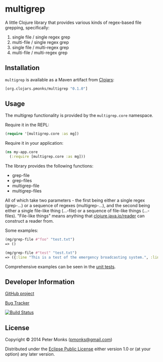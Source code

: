 # multigrep

A little Clojure library that provides various kinds of regex-based file grepping, specifically:

1. single file / single regex grep
2. multi-file / single regex grep
3. single file / multi-regex grep
3. multi-file / multi-regex grep

## Installation

`multigrep` is available as a Maven artifact from [Clojars](http://clojars.org/multigrep):

```clojure
[org.clojars.pmonks/multigrep "0.1.0"]
```

## Usage

The multigrep functionality is provided by the `multigrep.core` namespace.

Require it in the REPL:

```clojure
(require '[multigrep.core :as mg])
```

Require it in your application:

```clojure
(ns my-app.core
  (:require [multigrep.core :as mg]))
```

The library provides the following functions:

 * grep-file
 * grep-files
 * multigrep-file
 * multigrep-files

All of which take two parameters - the first being either a single regex (grep-...) or a sequence of regexes (multigrep-...),
and the second being either a single file-like thing (...-file) or a sequence of file-like things (...-files).
"File-like things" means anything that [clojure.java.io/reader](http://clojuredocs.org/clojure_core/clojure.java.io/reader) can
construct a reader from.

Some examples:

```clojure
(mg/grep-file #"foo" "test.txt")
=> ()

(mg/grep-file #"test" "test.txt")
=> ({:line "This is a test of the emergency broadcasting system.", :line-number 1, :re-seq ("test")})

```

Comprehensive examples can be seen in the [unit tests](https://github.com/pmonks/multigrep/blob/master/test/multigrep/core_test.clj).

## Developer Information

[GitHub project](https://github.com/pmonks/multigrep)

[Bug Tracker](https://github.com/pmonks/multigrep/issues)

[![Build Status](https://travis-ci.org/pmonks/multigrep.png?branch=master)](https://travis-ci.org/pmonks/multigrep)

## License

Copyright © 2014 Peter Monks (pmonks@gmail.com)

Distributed under the [Eclipse Public License](http://www.eclipse.org/legal/epl-v10.html) either version 1.0 or (at your option) any later version.
